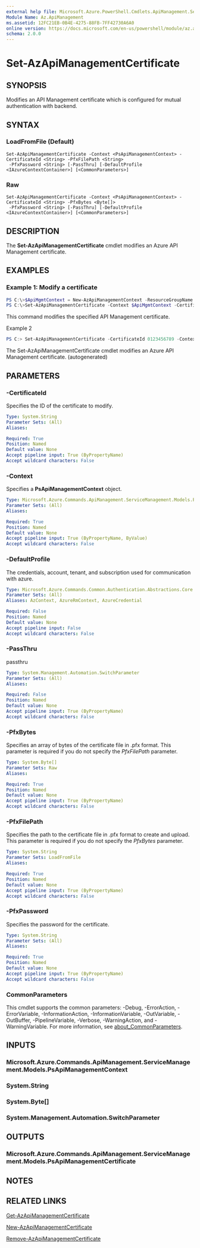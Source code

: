 ```yaml
---
external help file: Microsoft.Azure.PowerShell.Cmdlets.ApiManagement.ServiceManagement.dll-Help.xml
Module Name: Az.ApiManagement
ms.assetid: 12FC21EB-0B4E-4275-88FB-7FF42730A6A0
online version: https://docs.microsoft.com/en-us/powershell/module/az.apimanagement/set-azapimanagementcertificate
schema: 2.0.0
---
```


# Set-AzApiManagementCertificate

## SYNOPSIS
Modifies an API Management certificate which is configured for mutual authentication with backend.

## SYNTAX

### LoadFromFile (Default)
```
Set-AzApiManagementCertificate -Context <PsApiManagementContext> -CertificateId <String> -PfxFilePath <String>
 -PfxPassword <String> [-PassThru] [-DefaultProfile <IAzureContextContainer>] [<CommonParameters>]
```

### Raw
```
Set-AzApiManagementCertificate -Context <PsApiManagementContext> -CertificateId <String> -PfxBytes <Byte[]>
 -PfxPassword <String> [-PassThru] [-DefaultProfile <IAzureContextContainer>] [<CommonParameters>]
```

## DESCRIPTION
The **Set-AzApiManagementCertificate** cmdlet modifies an Azure API Management certificate.

## EXAMPLES

### Example 1: Modify a certificate
```powershell
PS C:\>$ApiMgmtContext = New-AzApiManagementContext -ResourceGroupName "Api-Default-WestUS" -ServiceName "contoso"
PS C:\>Set-AzApiManagementCertificate -Context $ApiMgmtContext -CertificateId "0123456789" -PfxFilePath "C:\contoso\certificates\apimanagementnew.pfx" -PfxPassword "2222"
```

This command modifies the specified API Management certificate.

Example 2
```powershell <!-- Aladdin Generated Example --> 
PS C:> Set-AzApiManagementCertificate -CertificateId 0123456789 -Context $ApiMgmtContext -PfxBytes <Byte[]> -PfxPassword 2222
```

The Set-AzApiManagementCertificate cmdlet modifies an Azure API Management certificate. (autogenerated)

## PARAMETERS

### -CertificateId
Specifies the ID of the certificate to modify.

```yaml
Type: System.String
Parameter Sets: (All)
Aliases:

Required: True
Position: Named
Default value: None
Accept pipeline input: True (ByPropertyName)
Accept wildcard characters: False
```

### -Context
Specifies a **PsApiManagementContext** object.

```yaml
Type: Microsoft.Azure.Commands.ApiManagement.ServiceManagement.Models.PsApiManagementContext
Parameter Sets: (All)
Aliases:

Required: True
Position: Named
Default value: None
Accept pipeline input: True (ByPropertyName, ByValue)
Accept wildcard characters: False
```

### -DefaultProfile
The credentials, account, tenant, and subscription used for communication with azure.

```yaml
Type: Microsoft.Azure.Commands.Common.Authentication.Abstractions.Core.IAzureContextContainer
Parameter Sets: (All)
Aliases: AzContext, AzureRmContext, AzureCredential

Required: False
Position: Named
Default value: None
Accept pipeline input: False
Accept wildcard characters: False
```

### -PassThru
passthru

```yaml
Type: System.Management.Automation.SwitchParameter
Parameter Sets: (All)
Aliases:

Required: False
Position: Named
Default value: None
Accept pipeline input: True (ByPropertyName)
Accept wildcard characters: False
```

### -PfxBytes
Specifies an array of bytes of the certificate file in .pfx format.
This parameter is required if you do not specify the *PfxFilePath* parameter.

```yaml
Type: System.Byte[]
Parameter Sets: Raw
Aliases:

Required: True
Position: Named
Default value: None
Accept pipeline input: True (ByPropertyName)
Accept wildcard characters: False
```

### -PfxFilePath
Specifies the path to the certificate file in .pfx format to create and upload.
This parameter is required if you do not specify the *PfxBytes* parameter.

```yaml
Type: System.String
Parameter Sets: LoadFromFile
Aliases:

Required: True
Position: Named
Default value: None
Accept pipeline input: True (ByPropertyName)
Accept wildcard characters: False
```

### -PfxPassword
Specifies the password for the certificate.

```yaml
Type: System.String
Parameter Sets: (All)
Aliases:

Required: True
Position: Named
Default value: None
Accept pipeline input: True (ByPropertyName)
Accept wildcard characters: False
```

### CommonParameters
This cmdlet supports the common parameters: -Debug, -ErrorAction, -ErrorVariable, -InformationAction, -InformationVariable, -OutVariable, -OutBuffer, -PipelineVariable, -Verbose, -WarningAction, and -WarningVariable. For more information, see [about_CommonParameters](http://go.microsoft.com/fwlink/?LinkID=113216).

## INPUTS

### Microsoft.Azure.Commands.ApiManagement.ServiceManagement.Models.PsApiManagementContext

### System.String

### System.Byte[]

### System.Management.Automation.SwitchParameter

## OUTPUTS

### Microsoft.Azure.Commands.ApiManagement.ServiceManagement.Models.PsApiManagementCertificate

## NOTES

## RELATED LINKS

[Get-AzApiManagementCertificate](./Get-AzApiManagementCertificate.md)

[New-AzApiManagementCertificate](./New-AzApiManagementCertificate.md)

[Remove-AzApiManagementCertificate](./Remove-AzApiManagementCertificate.md)


